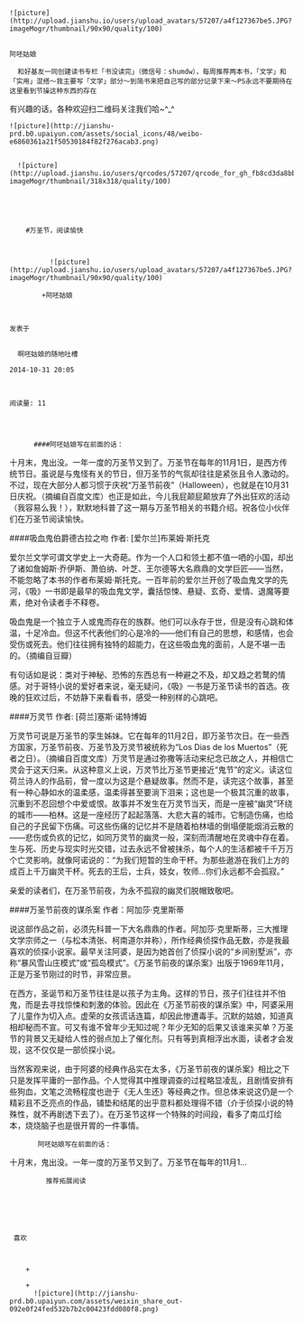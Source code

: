 
    
  
    ![picture](http://upload.jianshu.io/users/upload_avatars/57207/a4f127367be5.JPG?imageMogr/thumbnail/90x90/quality/100)
    

    阿呸姑娘
  
      和好基友一同创建读书专栏「书没读完」（微信号：shumdw），每周推荐两本书，「文学」和「实用」混搭～我主要写「文学」部分～到简书来把自己写的部分记录下来～PS永远不要期待在这里看到节操这种东西的存在

有兴趣的话，各种欢迎扫二维码关注我们哈~^_^

  
  
    ![picture](http://jianshu-prd.b0.upaiyun.com/assets/social_icons/48/weibo-e6860361a21f50530184f82f276acab3.png)
  
    
      ![picture](http://upload.jianshu.io/users/qrcodes/57207/qrcode_for_gh_fb8cd3da8bb3_430.jpg?imageMogr/thumbnail/318x318/quality/100)
    


    
      
        #万圣节，阅读愉快
        
          
            
              ![picture](http://upload.jianshu.io/users/upload_avatars/57207/a4f127367be5.JPG?imageMogr/thumbnail/90x90/quality/100)
            
            +阿呸姑娘
        
        
    
    发表于 

    
      啊呸姑娘的随地吐槽

    2014-10-31 20:05

    

    阅读量: 11
  


        
          ####阿呸姑娘写在前面的话：​
  十月末，鬼出没。一年一度的万圣节又到了。万圣节在每年的11月1日，是西方传统节日。虽说是与鬼怪有关的节日，但万圣节的气氛却往往是紧张且令人激动的。不过，现在大部分人都习惯于庆祝“万圣节前夜”（Halloween），也就是在10月31日庆祝。（摘编自百度文库）也正是如此，今儿我屁颠屁颠放弃了外出狂欢的活动（我容易么我！），默默地科普了这一期与万圣节相关的书籍介绍。祝各位小伙伴们在万圣节阅读愉快。​
​


####吸血鬼伯爵德古拉之吻​
  作者: [爱尔兰]布莱姆·斯托克​

  爱尔兰文学可谓文学史上一大奇葩。作为一个人口和领土都不值一哂的小国，却出了诸如詹姆斯·乔伊斯、萧伯纳、叶芝、王尔德等大名鼎鼎的文学巨匠——当然，不能忽略了本书的作者布莱姆·斯托克。一百年前的爱尔兰开创了吸血鬼文学的先河，《吸》一书即是最早的吸血鬼文学，囊括惊悚、悬疑、玄奇、爱情、退魔等要素，绝对令读者手不释卷。​

  吸血鬼是一个独立于人或鬼而存在的族群。他们可以永存于世，但是没有心跳和体温，十足冷血。但这不代表他们的心是冷的——他们有自己的思想，和感情，也会受伤或死去。他们往往拥有独特的超能力，在这些吸血鬼的面前，人是不堪一击的。（摘编自豆瓣）​

  ​有句话如是说：类对于神秘、恐怖的东西总有一种避之不及，却又趋之若鹜的情感。对于哥特小说的爱好者来说，毫无疑问，《吸》一书是万圣节读书的首选。夜晚的狂欢过后，不妨静下来看看书，感受一种别样的心跳吧。​


####万灵节​
  作者: [荷兰]塞斯·诺特博姆​

  万灵节可说是万圣节的孪生姊妹。它在每年的11月2日，即万圣节次日。在一些西方国家，万圣节前夜、万圣节及万灵节被统称为“Los Dias de los Muertos”（死者之日）。（摘编自百度文库）万灵节是通过弥撒等活动来纪念已故之人，并相信亡灵会于这天归来。从这种意义上说，万灵节比万圣节更接近“鬼节”的定义。
​
读这位荷兰诗人的作品前，曾一度以为这是个悬疑故事。然而不是，读完这个故事，甚至有一种心静如水的温柔感，温柔得甚至要淌下泪来；这也是一个极其沉重的故事，沉重到不忍回想个中爱或恨。故事并不发生在万灵节当天，而是一座被“幽灵”环绕的城市——柏林。这是一座经历了起起落落、大悲大喜的城市。它制造伤痛，也给自己的子民留下伤痛。可这些伤痛的记忆并不是随着柏林墙的倒塌便能烟消云散的——悲伤或负疚的记忆，如同万灵节的幽灵一般，深刻而清醒地在灵魂中存在着。​
​
生与死、历史与现实时光交错，过去永远不曾被抹杀，每个人的生活都被千千万万个亡灵影响。就像阿诺说的：“为我们短暂的生命干杯。为那些遨游在我们上方的成百上千万幽灵干杯。死去的王后，士兵，妓女，牧师…你们永远都不会孤寂。”​

  亲爱的读者们，在万圣节前夜，为永不孤寂的幽灵们脱帽致敬吧。​


####万圣节前夜的谋杀案​
  作者：阿加莎·克里斯蒂​

  说这部作品之前，必须先科普一下大名鼎鼎的作者。阿加莎·克里斯蒂，三大推理文学宗师之一（与松本清张、柯南道尔并称），所作经典侦探作品无数，亦是我最喜欢的侦探小说家。最早关注阿婆，是因为她首创了侦探小说的“乡间别墅派”，亦称“暴风雪山庄模式”或“孤岛模式”。《万圣节前夜的谋杀案》出版于1969年11月，正是万圣节刚过的时节，非常应景。​

  在西方，圣诞节和万圣节往往是以孩子为主角。这样的节日，孩子们往往并不怕鬼，而是去寻找惊悚和刺激的体验。因此在《万圣节前夜的谋杀案》中，阿婆采用了儿童作为切入点。虚荣的女孩谎话连篇，却因此惨遭毒手。沉默的姑娘，知道真相却秘而不宣。可又有谁不曾年少无知过呢？年少无知的后果又该谁来买单？万圣节的背景又无疑给人性的弱点加上了催化剂。只有等到真相浮出水面，读者才会发现，这不仅仅是一部侦探小说。​

  当然客观来说，由于阿婆的经典作品实在太多，《万圣节前夜的谋杀案》相比之下只是发挥平庸的一部作品。个人觉得其中推理调查的过程略显凌乱，且剧情安排有些狗血，文笔之流畅程度也逊于《无人生还》等经典之作。但总体来说这仍是一个精彩且不乏亮点的作品，铺垫和结尾的出乎意料都处理得不错（介于侦探小说的特殊性，就不再剧透下去了）。在万圣节这样一个特殊的时间段，看多了南瓜灯绘本，烧烧脑子也是很开胃的一件事情。


        
           阿呸姑娘写在前面的话：​ 
 十月末，鬼出没。一年一度的万圣节又到了。万圣节在每年的11月1...
      
    
    
      
      
      
          
             推荐拓展阅读
        
      
    
    
      
          
     喜欢

      
      
        +
                  
        +
          ![picture](http://jianshu-prd.b0.upaiyun.com/assets/weixin_share_out-092e0f24fed532b7b2c00423fdd080f8.png)
        
      
    
  


